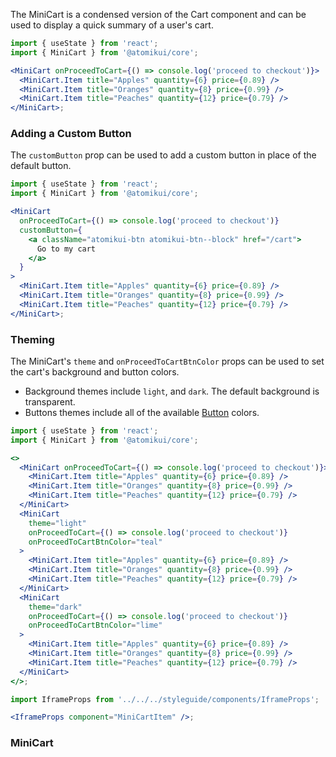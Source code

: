The MiniCart is a condensed version of the Cart component and can be used to display a quick summary of a user's cart.

```jsx
import { useState } from 'react';
import { MiniCart } from '@atomikui/core';

<MiniCart onProceedToCart={() => console.log('proceed to checkout')}>
  <MiniCart.Item title="Apples" quantity={6} price={0.89} />
  <MiniCart.Item title="Oranges" quantity={8} price={0.99} />
  <MiniCart.Item title="Peaches" quantity={12} price={0.79} />
</MiniCart>;
```

### Adding a Custom Button

The `customButton` prop can be used to add a custom button in place of the default button.

```jsx
import { useState } from 'react';
import { MiniCart } from '@atomikui/core';

<MiniCart
  onProceedToCart={() => console.log('proceed to checkout')}
  customButton={
    <a className="atomikui-btn atomikui-btn--block" href="/cart">
      Go to my cart
    </a>
  }
>
  <MiniCart.Item title="Apples" quantity={6} price={0.89} />
  <MiniCart.Item title="Oranges" quantity={8} price={0.99} />
  <MiniCart.Item title="Peaches" quantity={12} price={0.79} />
</MiniCart>;
```

### Theming

The MiniCart's `theme` and `onProceedToCartBtnColor` props can be used to set the cart's background and button colors.

- Background themes include `light`, and `dark`. The default background is transparent.
- Buttons themes include all of the available [Button](/styleguide/#/Form%20Controls/Button) colors.

```jsx
import { useState } from 'react';
import { MiniCart } from '@atomikui/core';

<>
  <MiniCart onProceedToCart={() => console.log('proceed to checkout')}>
    <MiniCart.Item title="Apples" quantity={6} price={0.89} />
    <MiniCart.Item title="Oranges" quantity={8} price={0.99} />
    <MiniCart.Item title="Peaches" quantity={12} price={0.79} />
  </MiniCart>
  <MiniCart
    theme="light"
    onProceedToCart={() => console.log('proceed to checkout')}
    onProceedToCartBtnColor="teal"
  >
    <MiniCart.Item title="Apples" quantity={6} price={0.89} />
    <MiniCart.Item title="Oranges" quantity={8} price={0.99} />
    <MiniCart.Item title="Peaches" quantity={12} price={0.79} />
  </MiniCart>
  <MiniCart
    theme="dark"
    onProceedToCart={() => console.log('proceed to checkout')}
    onProceedToCartBtnColor="lime"
  >
    <MiniCart.Item title="Apples" quantity={6} price={0.89} />
    <MiniCart.Item title="Oranges" quantity={8} price={0.99} />
    <MiniCart.Item title="Peaches" quantity={12} price={0.79} />
  </MiniCart>
</>;
```

```jsx noeditor
import IframeProps from '../../../styleguide/components/IframeProps';

<IframeProps component="MiniCartItem" />;
```

### MiniCart
